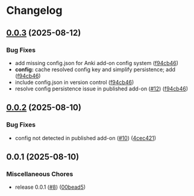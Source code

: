 # Changelog

## [0.0.3](https://github.com/gamagoat/anki-toggl/compare/v0.0.2...v0.0.3) (2025-08-12)


### Bug Fixes

* add missing config.json for Anki add-on config system ([f94cb46](https://github.com/gamagoat/anki-toggl/commit/f94cb4654a3136fe65a0c1412853e87b81ef7f4d))
* **config:** cache resolved config key and simplify persistence; add ([f94cb46](https://github.com/gamagoat/anki-toggl/commit/f94cb4654a3136fe65a0c1412853e87b81ef7f4d))
* include config.json in version control ([f94cb46](https://github.com/gamagoat/anki-toggl/commit/f94cb4654a3136fe65a0c1412853e87b81ef7f4d))
* resolve config persistence issue in published add-on ([#12](https://github.com/gamagoat/anki-toggl/issues/12)) ([f94cb46](https://github.com/gamagoat/anki-toggl/commit/f94cb4654a3136fe65a0c1412853e87b81ef7f4d))

## [0.0.2](https://github.com/gamagoat/anki-toggl/compare/v0.0.1...v0.0.2) (2025-08-10)


### Bug Fixes

* config not detected in published add-on ([#10](https://github.com/gamagoat/anki-toggl/issues/10)) ([4cec421](https://github.com/gamagoat/anki-toggl/commit/4cec421dc347b9c682418409a538a171ac07319e))

## 0.0.1 (2025-08-10)


### Miscellaneous Chores

* release 0.0.1 ([#8](https://github.com/gamagoat/anki-toggl/issues/8)) ([00bead5](https://github.com/gamagoat/anki-toggl/commit/00bead5867b8af82b0135c3ef926be422262b74d))
